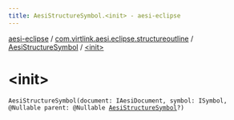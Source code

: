 ```yaml
---
title: AesiStructureSymbol.<init> - aesi-eclipse
---
```


[aesi-eclipse](../../index.html) / [com.virtlink.aesi.eclipse.structureoutline](../index.html) / [AesiStructureSymbol](index.html) / [&lt;init&gt;](.)

# &lt;init&gt;

`AesiStructureSymbol(document: IAesiDocument, symbol: ISymbol, @Nullable parent: @Nullable `[`AesiStructureSymbol`](index.html)`?)`